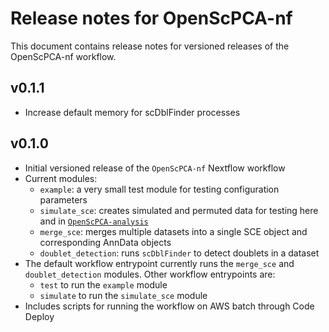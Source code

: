 # Release notes for OpenScPCA-nf

This document contains release notes for versioned releases of the OpenScPCA-nf workflow.

<!--
Add new release notes in reverse numerical order (newest first) below this comment

You may want to add temporary notes here for tracking as features are added, before a new release is ready.
-->

## v0.1.1

- Increase default memory for scDblFinder processes

## v0.1.0

- Initial versioned release of the `OpenScPCA-nf` Nextflow workflow
- Current modules:
  - `example`: a very small test module for testing configuration parameters
  - `simulate_sce`: creates simulated and permuted data for testing here and in [`OpenScPCA-analysis`](https://github.com/AlexsLemonade/OpenScPCA-analysis)
  - `merge_sce`: merges multiple datasets into a single SCE object and corresponding AnnData objects
  - `doublet_detection`: runs `scDblFinder` to detect doublets in a dataset
- The default workflow entrypoint currently runs the `merge_sce` and `doublet_detection` modules. Other workflow entrypoints are:
  - `test` to run the `example` module
  - `simulate` to run the `simulate_sce` module
- Includes scripts for running the workflow on AWS batch through Code Deploy
